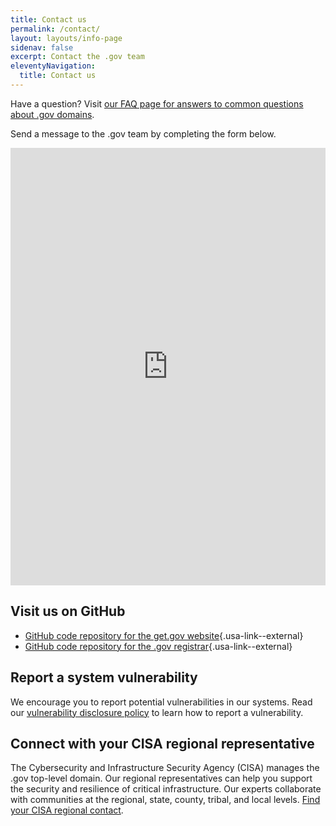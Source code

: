 ```yaml
---
title: Contact us
permalink: /contact/
layout: layouts/info-page
sidenav: false
excerpt: Contact the .gov team
eleventyNavigation:
  title: Contact us
---
```

  
Have a question? Visit [our FAQ page for answers to common questions about .gov domains](../help/faq). 

Send a message to the .gov team by completing the form below.

<iframe width="640px" height="700px" src="https://forms.office.com/g/Uq30UkMYRu?embed=true" frameborder="0" marginwidth="0" marginheight="0" style="border: none; max-width:100%; max-height:100vh" allowfullscreen webkitallowfullscreen mozallowfullscreen msallowfullscreen> </iframe>


## Visit us on GitHub

- [GitHub code repository for the get.gov website](https://github.com/cisagov/get.gov){.usa-link--external}
- [GitHub code repository for the .gov registrar](https://github.com/cisagov/manage.get.gov){.usa-link--external}

## Report a system vulnerability

We encourage you to report potential vulnerabilities in our systems. Read our [vulnerability disclosure policy](../vulnerability-disclosure-policy) to learn how to report a vulnerability.

## Connect with your CISA regional representative

The Cybersecurity and Infrastructure Security Agency (CISA) manages the .gov top-level domain. Our regional representatives can help you support the security and resilience of critical infrastructure. Our experts collaborate with communities at the regional, state, county, tribal, and local levels. [Find your CISA regional contact](https://www.cisa.gov/about/regions).
